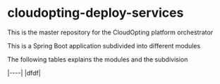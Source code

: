 # cloudopting-deploy-services
This is the master repository for the CloudOpting platform orchestrator

This is a Spring Boot application subdivided into different modules

The following tables explains the modules and the subdivision

|----|
|dfdf|
